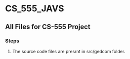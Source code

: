 # CS_555_JAVS

## All Files for CS-555 Project

### Steps
1. The source code files are presrnt in src/gedcom folder.
